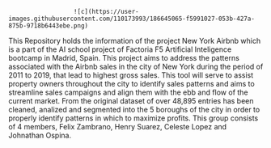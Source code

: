                       ![c](https://user-images.githubusercontent.com/110173993/186645065-f5991027-053b-427a-875b-9718b6443ebe.png)













This Repository holds the information of the project New York Airbnb which is a part of the AI school project of Factoria F5 Artificial Inteligence bootcamp in Madrid, Spain. 
This project aims to address the patterns associated with the Airbnb sales in the city of New York during the period of 2011 to 2019, that lead to highest gross sales. 
This tool will serve to assist property owners throughout the city to identify sales patterns and aims to streamline sales campaigns and align them with the ebb and flow of the current market. 
From the original dataset of over 48,895 entries has been cleaned, analized and segmented into the 5 boroughs of the city in order to properly identify patterns in which to maximize profits. 
This group consists of 4 members, Felix Zambrano, Henry Suarez, Celeste Lopez and Johnathan Ospina.

